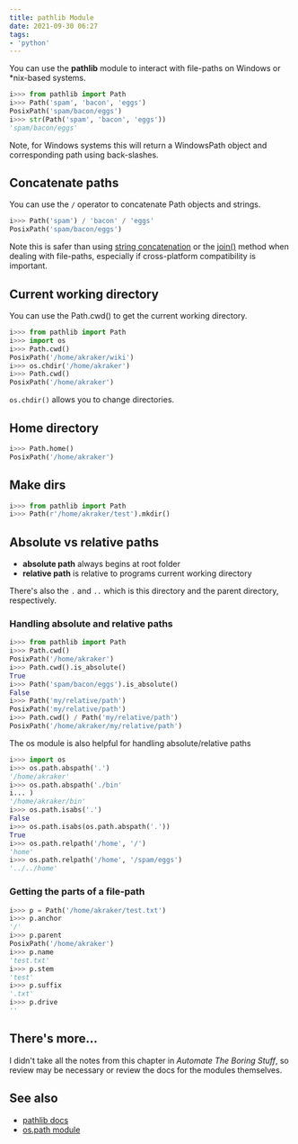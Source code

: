 ```yaml
---
title: pathlib Module
date: 2021-09-30 06:27
tags:
- 'python'
---
```


You can use the **pathlib** module to interact with file-paths on Windows or
*nix-based systems.

```python
i>>> from pathlib import Path
i>>> Path('spam', 'bacon', 'eggs')
PosixPath('spam/bacon/eggs')
i>>> str(Path('spam', 'bacon', 'eggs'))
'spam/bacon/eggs'
```

Note, for Windows systems this will return a WindowsPath object and
corresponding path using back-slashes.

## Concatenate paths

You can use the `/` operator to concatenate Path objects and strings.

```python
i>>> Path('spam') / 'bacon' / 'eggs'
PosixPath('spam/bacon/eggs')
```

Note this is safer than using [string concatenation](20210910201646-string-concatenation-and-replication.md)
or the [join()](20210925143301-join.md) method when dealing with file-paths,
especially if cross-platform compatibility is important.

## Current working directory

You can use the Path.cwd() to get the current working directory.

```python
i>>> from pathlib import Path
i>>> import os
i>>> Path.cwd()
PosixPath('/home/akraker/wiki')
i>>> os.chdir('/home/akraker')
i>>> Path.cwd()
PosixPath('/home/akraker')
```

`os.chdir()` allows you to change directories.

## Home directory

```python
i>>> Path.home()
PosixPath('/home/akraker')
```

## Make dirs

```python
i>>> from pathlib import Path
i>>> Path(r'/home/akraker/test').mkdir()
```

## Absolute vs relative paths

* **absolute path** always begins at root folder
* **relative path** is relative to programs current working directory

There's also the `.` and `..` which is this directory and the parent directory,
respectively.

### Handling absolute and relative paths

```python
i>>> from pathlib import Path
i>>> Path.cwd()
PosixPath('/home/akraker')
i>>> Path.cwd().is_absolute()
True
i>>> Path('spam/bacon/eggs').is_absolute()
False
i>>> Path('my/relative/path')
PosixPath('my/relative/path')
i>>> Path.cwd() / Path('my/relative/path')
PosixPath('/home/akraker/my/relative/path')
```

The os module is also helpful for handling absolute/relative paths

```python
i>>> import os
i>>> os.path.abspath('.')
'/home/akraker'
i>>> os.path.abspath('./bin'
i... )
'/home/akraker/bin'
i>>> os.path.isabs('.')
False
i>>> os.path.isabs(os.path.abspath('.'))
True
i>>> os.path.relpath('/home', '/')
'home'
i>>> os.path.relpath('/home', '/spam/eggs')
'../../home'
```

### Getting the parts of a file-path

```python
i>>> p = Path('/home/akraker/test.txt')
i>>> p.anchor
'/'
i>>> p.parent
PosixPath('/home/akraker')
i>>> p.name
'test.txt'
i>>> p.stem
'test'
i>>> p.suffix
'.txt'
i>>> p.drive
''
```

## There's more...

I didn't take all the notes from this chapter in *Automate The Boring Stuff*, so
review may be necessary or review the docs for the modules themselves.

## See also

* [pathlib docs](https://docs.python.org/3/library/pathlib.html)
* [os.path module](https://docs.python.org/3/library/os.path.html#module-os.path)
